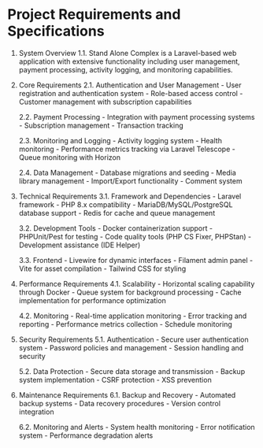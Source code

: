 # Project Requirements and Specifications

1. System Overview
   1.1. Stand Alone Complex is a Laravel-based web application with extensive functionality including user management, payment processing, activity logging, and monitoring capabilities.

2. Core Requirements
   2.1. Authentication and User Management
       - User registration and authentication system
       - Role-based access control
       - Customer management with subscription capabilities

   2.2. Payment Processing
       - Integration with payment processing systems
       - Subscription management
       - Transaction tracking

   2.3. Monitoring and Logging
       - Activity logging system
       - Health monitoring
       - Performance metrics tracking via Laravel Telescope
       - Queue monitoring with Horizon

   2.4. Data Management
       - Database migrations and seeding
       - Media library management
       - Import/Export functionality
       - Comment system

3. Technical Requirements
   3.1. Framework and Dependencies
       - Laravel framework
       - PHP 8.x compatibility
       - MariaDB/MySQL/PostgreSQL database support
       - Redis for cache and queue management

   3.2. Development Tools
       - Docker containerization support
       - PHPUnit/Pest for testing
       - Code quality tools (PHP CS Fixer, PHPStan)
       - Development assistance (IDE Helper)

   3.3. Frontend
       - Livewire for dynamic interfaces
       - Filament admin panel
       - Vite for asset compilation
       - Tailwind CSS for styling

4. Performance Requirements
   4.1. Scalability
       - Horizontal scaling capability through Docker
       - Queue system for background processing
       - Cache implementation for performance optimization

   4.2. Monitoring
       - Real-time application monitoring
       - Error tracking and reporting
       - Performance metrics collection
       - Schedule monitoring

5. Security Requirements
   5.1. Authentication
       - Secure user authentication system
       - Password policies and management
       - Session handling and security

   5.2. Data Protection
       - Secure data storage and transmission
       - Backup system implementation
       - CSRF protection
       - XSS prevention

6. Maintenance Requirements
   6.1. Backup and Recovery
       - Automated backup systems
       - Data recovery procedures
       - Version control integration

   6.2. Monitoring and Alerts
       - System health monitoring
       - Error notification system
       - Performance degradation alerts
